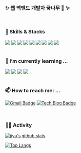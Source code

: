 <!--
### Hi there 👋


**jangjiyu/jangjiyu** is a ✨ _special_ ✨ repository because its `README.md` (this file) appears on your GitHub profile.

Here are some ideas to get you started:

- 🔭 I’m currently working on ...
- 🌱 I’m currently learning ...
- 👯 I’m looking to collaborate on ...
- 🤔 I’m looking for help with ...
- 💬 Ask me about ...
- 📫 How to reach me: ...
- 😄 Pronouns: ...
- ⚡ Fun fact: ...
-->

<br>

### ✨ 웹 백엔드 개발자 꿈나무 🎄 ✨

<br>

### 💪 Skills & Stacks
<div>
<img src="https://img.shields.io/badge/javascript-F7DF1E?style=flat-square&logo=javascript&logoColor=black"> 
<img src="https://img.shields.io/badge/node.js-339933?style=flat-square&logo=Node.js&logoColor=white">
<img src="https://img.shields.io/badge/express-000000?style=flat-square&logo=express&logoColor=white">
<img src="https://img.shields.io/badge/Jest-C21325?style=flat-square&logo=jest&logoColor=white">
<img src="https://img.shields.io/badge/mysql-4479A1?style=flat-square&logo=mysql&logoColor=white"> 
<img src="https://img.shields.io/badge/mongoDB-47A248?style=flat-square&logo=MongoDB&logoColor=white">
<img src="https://img.shields.io/badge/Sequelize-52B0E7?style=flat-square&logo=Sequelize&logoColor=white"> 
<img src="https://img.shields.io/badge/Amazon EC2-FF9900?style=flat-square&logo=amazonec2&logoColor=white"> 
<img src="https://img.shields.io/badge/Amazon RDS-527FFF?style=flat-square&logo=amazonrds&logoColor=white"> 
</div>

<br>

### 🌱 I’m currently learning ...
<div>
<img src="https://img.shields.io/badge/TypeScript-3178C6?style=flat-square&logo=TypeScript&logoColor=white"/>
<img src="https://img.shields.io/badge/NestJS-E0234E?style=flat-square&logo=nestjs&logoColor=white"> 
<img src="https://img.shields.io/badge/Typeform-262627?style=flat-square&logo=Typeform&logoColor=white"> 
<img src="https://img.shields.io/badge/Docker-2496ED?style=flat-square&logo=docker&logoColor=white"> 
</div>

<br>

### 📫 How to reach me: ...
[![Gmail Badge](https://img.shields.io/badge/gujiyujang@gmail.com-d14836?style=flat-square&logo=Gmail&logoColor=white&link=mailto:gujiyujang@gmail.com)](mailto:gujiyujang@gmail.com)
[![Tech Blog Badge](http://img.shields.io/badge/-Tech%20blog-000000?style=flat-square&logo=tistory&link=https://jangjiyu.tistory.com/)](https://jangjiyu.tistory.com/)

<br>

### 👩‍💻 Activity
[![jiyu's github stats](https://github-readme-stats.vercel.app/api?username=jangjiyu&count_private=true&show_icons=true&theme=gruvbox)](https://github.com/anuraghazra/github-readme-stats)

[![Top Langs](https://github-readme-stats.vercel.app/api/top-langs/?username=jangjiyu&show_icons=true&theme=cobalt)](https://github.com/anuraghazra/github-readme-stats)


